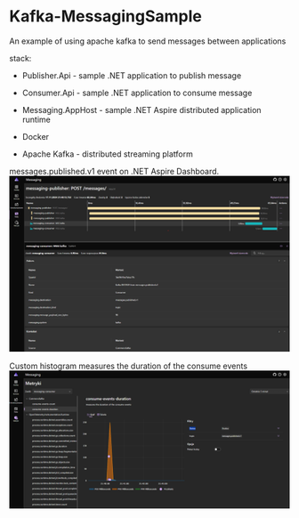 # Kafka-MessagingSample

An example of using apache kafka to send messages between applications

stack:
- Publisher.Api - sample .NET application to publish message
- Consumer.Api - sample .NET application to consume message
- Messaging.AppHost - sample .NET Aspire distributed application runtime 

- Docker
- Apache Kafka - distributed streaming platform

messages.published.v1 event on .NET Aspire Dashboard.
![image](./img/Traces.png)

Custom histogram measures the duration of the consume events
![image](./img/Metrics.png)
